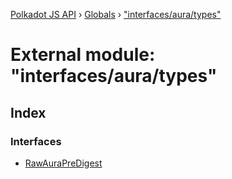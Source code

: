 [Polkadot JS API](../README.md) › [Globals](../globals.md) › ["interfaces/aura/types"](_interfaces_aura_types_.md)

# External module: "interfaces/aura/types"

## Index

### Interfaces

* [RawAuraPreDigest](../interfaces/_interfaces_aura_types_.rawaurapredigest.md)
